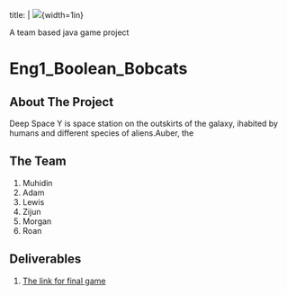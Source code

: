 title: |
![](https://github.com/muhidinmo/Eng1_Boolean_Bobcats/blob/master/TestGame/core/assets/Sprites/Menu/Title.png){width=1in}  

A team based java game project
# Eng1_Boolean_Bobcats



## About The Project
Deep Space Y is space station on the outskirts of the galaxy, ihabited by humans and different species of aliens.Auber, the 
## The Team
1. Muhidin 
2. Adam
3. Lewis
4. Zijun
5. Morgan
6. Roan

## Deliverables
1. [The link for final game](https://github.com/muhidinmo/Eng1_Boolean_Bobcats/tree/FinalGame)

